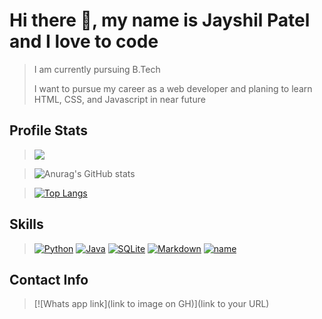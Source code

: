 # Hi there 👋, my name is Jayshil Patel and I love to code
>I am currently pursuing B.Tech 
>
>I want to pursue my career as a web developer and planing to learn HTML, CSS, and Javascript in near future

## Profile Stats 
>![](https://komarev.com/ghpvc/?username=Jayshil-Patel&color=blue)

>![Anurag's GitHub stats](https://github-readme-stats.vercel.app/api?username=Jayshil-Patel&hide=contribs,prs,issues&theme=tokyonight)

>[![Top Langs](https://github-readme-stats.vercel.app/api/top-langs/?username=Jayshil-Patel&layout=compact&theme=tokyonight)](https://github.com/anuraghazra/github-readme-stats)

## Skills
> [![Python](https://img.shields.io/badge/Python-3776AB?style=for-the-badge&logo=python&logoColor=white)](https://www.python.org/)
> [![Java](https://img.shields.io/badge/Java-ED8B00?style=for-the-badge&logo=java&logoColor=white)](https://www.oracle.com/java/technologies/)
> [![SQLite](https://img.shields.io/badge/SQLite-07405E?style=for-the-badge&logo=sqlite&logoColor=white)](https://www.sqlite.org/index.html)
> [![Markdown](https://img.shields.io/badge/Markdown-000000?style=for-the-badge&logo=markdown&logoColor=white)](https://guides.github.com/features/mastering-markdown/)
> [![name](https://img.shields.io/badge/C-00599C?style=for-the-badge&logo=c&logoColor=whitec)](https://en.wikipedia.org/wiki/C_(programming_language))


## Contact Info
>[![Whats app link](link to image on GH)](link to your URL)
